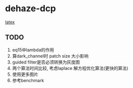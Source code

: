 # dehaze-dcp
 
[latex](https://www.overleaf.com/project/65270c10e561c1ac3575d059)
## TODO
1. eq15中lambda的作用
2. 算dark_channel时 patch size 大小影响
3. guided filter是否必须转换为灰度图
4. 两个算法时间比较, 考虑laplace 解方程优化算法(更快的算法)
5. 使用更多图片
6. 参考benchmark
